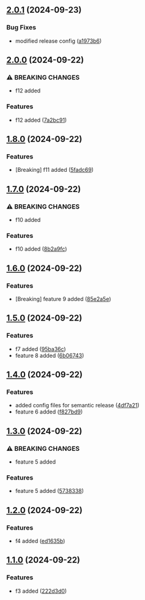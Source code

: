 ## [2.0.1](https://github.com/shubhamsengar/test-repo/compare/v2.0.0...v2.0.1) (2024-09-23)

### Bug Fixes

* modified release config ([a1973b6](https://github.com/shubhamsengar/test-repo/commit/a1973b64c2a4971fb90dbbe586a8fcff10d832b3))

## [2.0.0](https://github.com/shubhamsengar/test-repo/compare/v1.8.0...v2.0.0) (2024-09-22)

### ⚠ BREAKING CHANGES

* f12 added

### Features

* f12 added ([7a2bc91](https://github.com/shubhamsengar/test-repo/commit/7a2bc9149cce67c60ea7b5bc4b5358a752d54462))

## [1.8.0](https://github.com/shubhamsengar/test-repo/compare/v1.7.0...v1.8.0) (2024-09-22)

### Features

* [Breaking] f11 added ([5fadc69](https://github.com/shubhamsengar/test-repo/commit/5fadc6908fe4b19cefcf0dc885971ea59e88b1db))

## [1.7.0](https://github.com/shubhamsengar/test-repo/compare/v1.6.0...v1.7.0) (2024-09-22)

### ⚠ BREAKING CHANGES

* f10 added

### Features

* f10 added ([8b2a9fc](https://github.com/shubhamsengar/test-repo/commit/8b2a9fce37b44bd5100c24c1ba02438433651ea2))

## [1.6.0](https://github.com/shubhamsengar/test-repo/compare/v1.5.0...v1.6.0) (2024-09-22)

### Features

* [Breaking] feature 9 added ([85e2a5e](https://github.com/shubhamsengar/test-repo/commit/85e2a5eb16d4e53d89eb97dd486ef25d47c87058))

## [1.5.0](https://github.com/shubhamsengar/test-repo/compare/v1.4.0...v1.5.0) (2024-09-22)

### Features

* f7 added ([95ba36c](https://github.com/shubhamsengar/test-repo/commit/95ba36c9c25e50501496939e5a9a3190b87c177b))
* feature 8 added ([6b06743](https://github.com/shubhamsengar/test-repo/commit/6b0674303595afb61f4350a2b23917c5cb005ce8))

## [1.4.0](https://github.com/shubhamsengar/test-repo/compare/v1.3.0...v1.4.0) (2024-09-22)

### Features

* added config files for semantic release ([4df7a21](https://github.com/shubhamsengar/test-repo/commit/4df7a21d89d428f7ce61bad2aee77f8c8b2b7b46))
* feature 6 added ([f827bd9](https://github.com/shubhamsengar/test-repo/commit/f827bd95dfad1883fe26c16bb523ed024675753f))

## [1.3.0](https://github.com/shubhamsengar/test-repo/compare/v1.2.0...v1.3.0) (2024-09-22)

### ⚠ BREAKING CHANGES

* feature 5 added

### Features

* feature 5 added ([5738338](https://github.com/shubhamsengar/test-repo/commit/573833851969d5f486dc330aa89f9ab78a366f81))

## [1.2.0](https://github.com/shubhamsengar/test-repo/compare/v1.1.0...v1.2.0) (2024-09-22)

### Features

* f4 added ([ed1635b](https://github.com/shubhamsengar/test-repo/commit/ed1635bea931694e142faf315f290e0b27565203))

## [1.1.0](https://github.com/shubhamsengar/test-repo/compare/v1.0.0...v1.1.0) (2024-09-22)

### Features

* f3 added ([222d3d0](https://github.com/shubhamsengar/test-repo/commit/222d3d07f4ac4d92c13c4fe3799f8c990f58bc2f))
